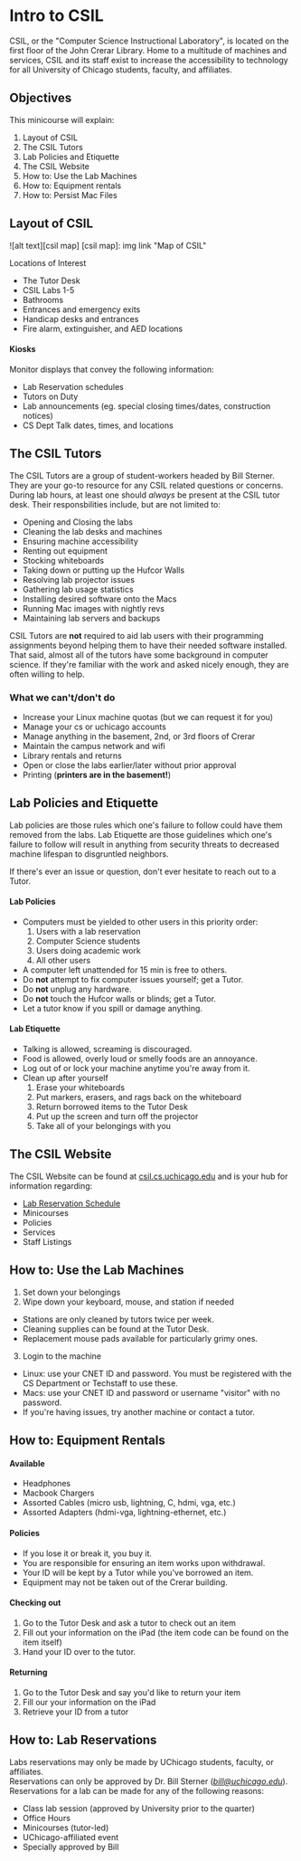 # Intro to CSIL

CSIL, or the "Computer Science Instructional Laboratory", is located on the first floor of the John Crerar Library. Home to a multitude of machines and services, CSIL and its staff exist to increase the accessibility to technology for all University of Chicago students, faculty, and affiliates. 

## Objectives

This minicourse will explain: 

1. Layout of CSIL
2. The CSIL Tutors
3. Lab Policies and Etiquette
4. The CSIL Website
5. How to: Use the Lab Machines
6. How to: Equipment rentals
7. How to: Persist Mac Files

## Layout of CSIL

![alt text][csil map]
[csil map]: img link "Map of CSIL"

Locations of Interest

- The Tutor Desk
- CSIL Labs 1-5
- Bathrooms
- Entrances and emergency exits
- Handicap desks and entrances
- Fire alarm, extinguisher, and AED locations

#### Kiosks

Monitor displays that convey the following information:

- Lab Reservation schedules
- Tutors on Duty
- Lab announcements (eg. special closing times/dates, construction notices)
- CS Dept Talk dates, times, and locations

## The CSIL Tutors

The CSIL Tutors are a group of student-workers headed by Bill Sterner. They are your go-to resource for any CSIL related questions or concerns. During lab hours, at least one should *always* be present at the CSIL tutor desk. Their responsbilities include, but are not limited to:

- Opening and Closing the labs
- Cleaning the lab desks and machines
- Ensuring machine accessibility
- Renting out equipment 
- Stocking whiteboards
- Taking down or putting up the Hufcor Walls
- Resolving lab projector issues
- Gathering lab usage statistics
- Installing desired software onto the Macs
- Running Mac images with nightly revs
- Maintaining lab servers and backups

CSIL Tutors are **not** required to aid lab users with their programming assignments beyond helping them to have their needed software installed. That said, almost all of the tutors have some background in computer science. If they're familiar with the work and asked nicely enough, they are often willing to help.

### What we can't/don't do

- Increase your Linux machine quotas (but we can request it for you)
- Manage your cs or uchicago accounts
- Manage anything in the basement, 2nd, or 3rd floors of Crerar
- Maintain the campus network and wifi
- Library rentals and returns
- Open or close the labs earlier/later without prior approval
- Printing (**printers are in the basement!**)


## Lab Policies and Etiquette

Lab policies are those rules which one's failure to follow could have them removed from the labs. Lab Etiquette are those  guidelines which one's failure to follow will result in anything from security threats to decreased machine lifespan to disgruntled neighbors.

If there's ever an issue or question, don't ever hesitate to reach out to a Tutor.

#### Lab Policies

- Computers must be yielded to other users in this priority order:
  1. Users with a lab reservation
  2. Computer Science students
  3. Users doing academic work
  4. All other users
- A computer left unattended for 15 min is free to others.
- Do **not** attempt to fix computer issues yourself; get a Tutor.
- Do **not** unplug any hardware.
- Do **not** touch the Hufcor walls or blinds; get a Tutor.
- Let a tutor know if you spill or damage anything.

#### Lab Etiquette

- Talking is allowed, screaming is discouraged.
- Food is allowed, overly loud or smelly foods are an annoyance.
- Log out of or lock your machine anytime you're away from it.
- Clean up after yourself
  1. Erase your whiteboards
  2. Put markers, erasers, and rags back on the whiteboard
  3. Return borrowed items to the Tutor Desk
  4. Put up the screen and turn off the projector
  5. Take all of your belongings with you

## The CSIL Website

The CSIL Website can be found at [csil.cs.uchicago.edu](https://csil.cs.uchicago.edu/) and is your hub for information regarding:

- [Lab Reservation Schedule](https://csil.cs.uchicago.edu/timeschedule.html)
- Minicourses
- Policies
- Services
- Staff Listings

## How to: Use the Lab Machines

1. Set down your belongings
2. Wipe down your keyboard, mouse, and station if needed
  - Stations are only cleaned by tutors twice per week. 
  - Cleaning supplies can be found at the Tutor Desk.
  - Replacement mouse pads available for particularly grimy ones.
3. Login to the machine
  - Linux: use your CNET ID and password. You must be registered with the CS Department or Techstaff to use these.
  - Macs: use your CNET ID and password or username "visitor" with no password.
  - If you're having issues, try another machine or contact a tutor.

## How to: Equipment Rentals 

#### Available

- Headphones
- Macbook Chargers
- Assorted Cables (micro usb, lightning, C, hdmi, vga, etc.)
- Assorted Adapters (hdmi-vga, lightning-ethernet, etc.)

#### Policies

- If you lose it or break it, you buy it.
- You are responsible for ensuring an item works upon withdrawal.
- Your ID will be kept by a Tutor while you've borrowed an item.
- Equipment may not be taken out of the Crerar building.

#### Checking out

1. Go to the Tutor Desk and ask a tutor to check out an item
2. Fill out your information on the iPad (the item code can be found on the item itself)
3. Hand your ID over to the tutor. 

#### Returning

1. Go to the Tutor Desk and say you'd like to return your item
2. Fill our your information on the iPad
3. Retrieve your ID from a tutor

## How to: Lab Reservations

Labs reservations may only be made by UChicago students, faculty, or affiliates.  
Reservations can only be approved by Dr. Bill Sterner (*bill@uchicago.edu*).  
Reservations for a lab can be made for any of the following reasons:

- Class lab session (approved by University prior to the quarter)
- Office Hours
- Minicourses (tutor-led)
- UChicago-affiliated event
- Specially approved by Bill
